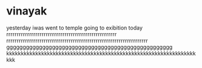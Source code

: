 # vinayak
yesterday  iwas went to temple
going to exibition today
rrrrrrrrrrrrrrrrrrrrrrrrrrrrrrrrrrrrrrrrrrrrrrrrrrrrr
rrrrrrrrrrrrrrrrrrrrrrrrrrrrrrrrrrrrrrrrrrrrrrrrrrrrrrrrrrrrrrrrrrrr
ggggggggggggggggggggggggggggggggggggggggggggggggggg
kkkkkkkkkkkkkkkkkkkkkkkkkkkkkkkkkkkkkkkkkkkkkkkkkkkkkkkkkkkkkkkkkkkk

